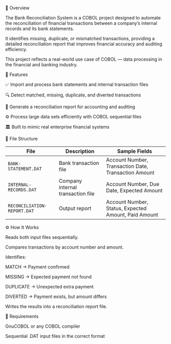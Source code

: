 📘 Overview

The Bank Reconciliation System is a COBOL project designed to automate the reconciliation of financial transactions between a company’s internal records and its bank statements.

It identifies missing, duplicate, or mismatched transactions, providing a detailed reconciliation report that improves financial accuracy and auditing efficiency.

This project reflects a real-world use case of COBOL — data processing in the financial and banking industry.



🚀 Features

✅ Import and process bank statements and internal transaction files

🔍 Detect matched, missing, duplicate, and diverted transactions

🧾 Generate a reconciliation report for accounting and auditing

⚙️ Process large data sets efficiently with COBOL sequential files

🏛 Built to mimic real enterprise financial systems




📁 File Structure

| File                        | Description                       | Sample Fields                                        |
| --------------------------- | --------------------------------- | ---------------------------------------------------- |
| `BANK-STATEMENT.DAT`        | Bank transaction file             | Account Number, Transaction Date, Transaction Amount |
| `INTERNAL-RECORDS.DAT`      | Company internal transaction file | Account Number, Due Date, Expected Amount            |
| `RECONCILIATION-REPORT.DAT` | Output report                     | Account Number, Status, Expected Amount, Paid Amount |



⚙️ How It Works

Reads both input files sequentially.

Compares transactions by account number and amount.

Identifies:

MATCH → Payment confirmed

MISSING → Expected payment not found

DUPLICATE → Unexpected extra payment

DIVERTED → Payment exists, but amount differs

Writes the results into a reconciliation report file.




🧰 Requirements

GnuCOBOL or any COBOL compiler

Sequential .DAT input files in the correct format



